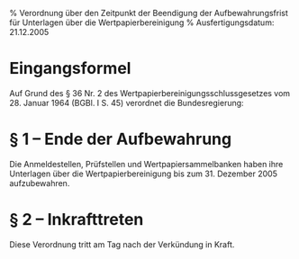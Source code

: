 % Verordnung über den Zeitpunkt der Beendigung der Aufbewahrungsfrist für Unterlagen über die Wertpapierbereinigung
% Ausfertigungsdatum: 21.12.2005
 
# Eingangsformel

Auf Grund des § 36 Nr. 2 des Wertpapierbereinigungsschlussgesetzes vom 28. Januar 1964 (BGBl. I S. 45) verordnet die Bundesregierung:

# § 1 – Ende der Aufbewahrung

Die Anmeldestellen, Prüfstellen und Wertpapiersammelbanken haben ihre Unterlagen über die Wertpapierbereinigung bis zum 31. Dezember 2005 aufzubewahren.

# § 2 – Inkrafttreten

Diese Verordnung tritt am Tag nach der Verkündung in Kraft.
